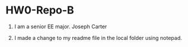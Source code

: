 # HW0-Repo-B
1) I am a senior EE major.
   Joseph Carter

2) I made a change to my readme file in the local folder using notepad.